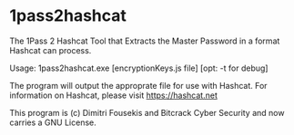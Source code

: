# 1pass2hashcat
The 1Pass 2 Hashcat Tool that Extracts the Master Password in a format Hashcat can process. 

Usage:
1pass2hashcat.exe [encryptionKeys.js file] [opt: -t for debug]

The program will output the approprate file for use with Hashcat. For information on Hashcat, please
visit https://hashcat.net

This program is (c) Dimitri Fousekis and Bitcrack Cyber Security and now carries a GNU License. 
